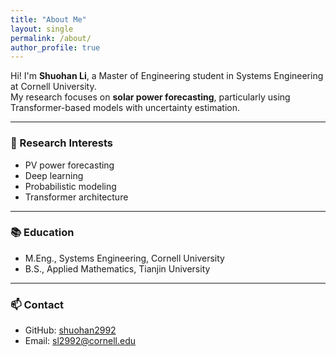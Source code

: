 ```yaml
---
title: "About Me"
layout: single
permalink: /about/
author_profile: true
---
```


Hi! I'm **Shuohan Li**, a Master of Engineering student in Systems Engineering at Cornell University.  
My research focuses on **solar power forecasting**, particularly using Transformer-based models with uncertainty estimation.

---

### 🔬 Research Interests
- PV power forecasting
- Deep learning
- Probabilistic modeling
- Transformer architecture

---

### 📚 Education
- M.Eng., Systems Engineering, Cornell University
- B.S., Applied Mathematics, Tianjin University

---

### 📫 Contact
- GitHub: [shuohan2992](https://github.com/shuohan2992)
- Email: sl2992@cornell.edu
